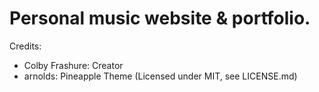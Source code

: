 # Personal music website & portfolio.
Credits:
- Colby Frashure: Creator
- arnolds: Pineapple Theme (Licensed under MIT, see LICENSE.md)
